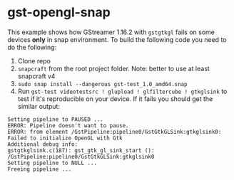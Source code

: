 # gst-opengl-snap

This example shows how GStreamer 1.16.2 with `gstgtkgl` fails on some devices **only** in snap environment.
To build the following code you need to do the following:
1. Clone repo
2. `snapcraft` from the root project folder. Note: better to use at least snapcraft v4
3. `sudo snap install --dangerous gst-test_1.0_amd64.snap`
4. Run `gst-test videotestsrc ! glupload ! glfiltercube ! gtkglsink` to test if it's reproducible on your device. If it fails you should get the similar output:
```
Setting pipeline to PAUSED ...
ERROR: Pipeline doesn't want to pause.
ERROR: from element /GstPipeline:pipeline0/GstGtkGLSink:gtkglsink0: Failed to initialize OpenGL with Gtk
Additional debug info:
gstgtkglsink.c(187): gst_gtk_gl_sink_start (): /GstPipeline:pipeline0/GstGtkGLSink:gtkglsink0
Setting pipeline to NULL ...
Freeing pipeline ...
```
